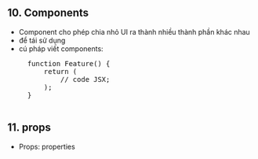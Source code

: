 ## 10. Components
+ Component cho phép chia nhỏ UI ra thành nhiều thành phần khác nhau
+ để tái sử dụng
+ cú pháp viết components:
    <pre>
    function Feature() {
        return (
            // code JSX;
        );
    }
    </pre>

## 11. props
+ Props: properties 